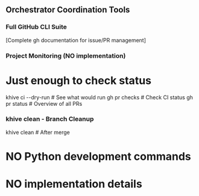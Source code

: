 ## Orchestrator Coordination Tools

### Full GitHub CLI Suite

[Complete gh documentation for issue/PR management]

### Project Monitoring (NO implementation)

# Just enough to check status

khive ci --dry-run # See what would run gh pr checks <number> # Check CI status
gh pr status # Overview of all PRs

### khive clean - Branch Cleanup

khive clean <branch> # After merge

# NO Python development commands

# NO implementation details
